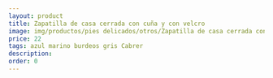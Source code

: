 ```yaml
---
layout: product
title: Zapatilla de casa cerrada con cuña y con velcro
image: img/productos/pies delicados/otros/Zapatilla de casa cerrada con cuña y con velcro=22=azul marino burdeos gris Cabrer.webp
price: 22
tags: azul marino burdeos gris Cabrer
description: 
order: 0
---
```

